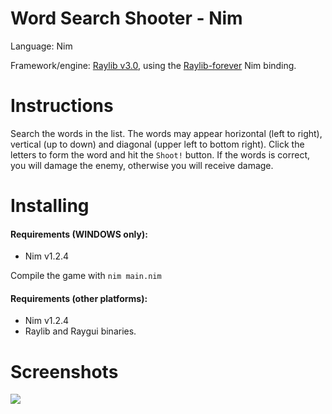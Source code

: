 # Word Search Shooter - Nim

Language: Nim

Framework/engine: [Raylib v3.0](https://www.raylib.com/), using the [Raylib-forever](https://github.com/Guevara-chan/Raylib-Forever/) Nim binding.

# Instructions

Search the words in the list. The words may appear horizontal (left to right), vertical (up to down) and diagonal (upper left to bottom right).
Click the letters to form the word and hit the `Shoot!` button. If the words is correct, you will damage the enemy, otherwise you will receive damage.

# Installing

#### Requirements (WINDOWS only):
* Nim v1.2.4

Compile the game with `nim main.nim`

#### Requirements (other platforms):
* Nim v1.2.4
* Raylib and Raygui binaries.


# Screenshots

![](/Word_Search_Shooter_-_Python/WSS-nim.png)